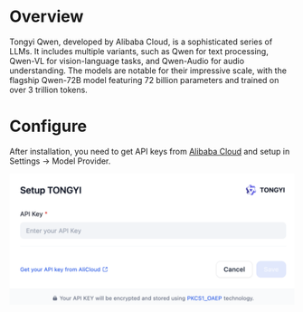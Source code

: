# Overview
Tongyi Qwen, developed by Alibaba Cloud, is a sophisticated series of LLMs. It includes multiple variants, such as Qwen for text processing, Qwen-VL for vision-language tasks, and Qwen-Audio for audio understanding. The models are notable for their impressive scale, with the flagship Qwen-72B model featuring 72 billion parameters and trained on over 3 trillion tokens.

# Configure
After installation, you need to get API keys from [Alibaba Cloud](https://bailian.console.aliyun.com/?apiKey=1#/api-key) and setup in Settings -> Model Provider.

![](_assets/tongyi.png)